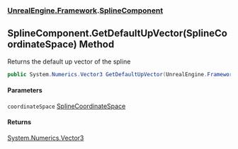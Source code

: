 ### [UnrealEngine.Framework](UnrealEngine_Framework.md 'UnrealEngine.Framework').[SplineComponent](SplineComponent.md 'UnrealEngine.Framework.SplineComponent')
## SplineComponent.GetDefaultUpVector(SplineCoordinateSpace) Method
Returns the default up vector of the spline  
```csharp
public System.Numerics.Vector3 GetDefaultUpVector(UnrealEngine.Framework.SplineCoordinateSpace coordinateSpace);
```
#### Parameters
<a name='UnrealEngine_Framework_SplineComponent_GetDefaultUpVector(UnrealEngine_Framework_SplineCoordinateSpace)_coordinateSpace'></a>
`coordinateSpace` [SplineCoordinateSpace](SplineCoordinateSpace.md 'UnrealEngine.Framework.SplineCoordinateSpace')  
  
#### Returns
[System.Numerics.Vector3](https://docs.microsoft.com/en-us/dotnet/api/System.Numerics.Vector3 'System.Numerics.Vector3')  
